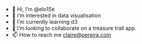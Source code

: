- 👋 Hi, I’m @elo15e
- 👀 I’m interested in data visualisation
- 🌱 I’m currently learning d3
- 💞️ I’m looking to collaborate on a treasure trail app.
- 📫 How to reach me claire@pereira.com

<!---
elo15e/elo15e is a ✨ special ✨ repository because its `README.md` (this file) appears on your GitHub profile.
You can click the Preview link to take a look at your changes.
--->

